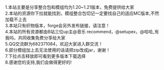 1.本站主要是分享整合包和模组均为1.20~1.21版本，免费提供给大家               
2.本站的资源你下拉就能找到，模组整合包切记一定要找自己的适应MC版本,不然加载不上去              
3.本站只有织物版本，forge会另外发布链接，请注意！    
4.本站的所有资源都由B站三位up主@音乐 recommend，@setupex，@哈哈_有我吗，共同收集免费分享给大家             
5.QQ交流群为682371084，欢迎大家进入群交流！         
6.部分模组加上去无法使用的话请把zip改成jar，谢谢！               
7.下拉点击释放即可看到更多版本下载选择             
8.感谢您的支持,我们会做得更好的!
